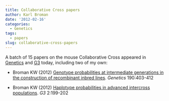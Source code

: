 ```yaml
---
title: Collaborative Cross papers
author: Karl Broman
date: '2012-02-16'
categories:
  - Genetics
tags:
  - papers
slug: collaborative-cross-papers
---
```


A batch of 15 papers on the mouse Collaborative Cross appeared in [Genetics](https://academic.oup.com/genetics) and [G3](https://academic.oup.com/g3journal) today, including two of my own:

  * Broman KW (2012) [Genotype probabilities at intermediate generations in the construction of recombinant inbred lines](https://doi.org/10.1534/genetics.111.132647). _Genetics_ 190:403-412

  * Broman KW (2012) [Haplotype probabilities in advanced intercross populations](https://doi.org/10.1534/g3.111.001818). _G3_ 2:199-202
